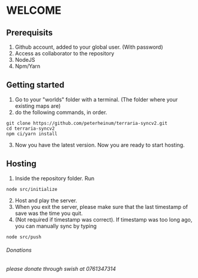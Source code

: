 # WELCOME

## Prerequisits
1. Github account, added to your global user. (With password)
2. Access as collaborator to the repository
3. NodeJS
4. Npm/Yarn

## Getting started
1. Go to your "worlds" folder with a terminal. (The folder where your existing maps are)
2. do the following commands, in order.  
```
git clone https://github.com/peterheinum/terraria-syncv2.git
cd terraria-syncv2
npm ci/yarn install
``` 
3. Now you have the latest version. Now you are ready to start hosting. 

## Hosting
1. Inside the repository folder. Run 
```
node src/initialize
``` 
2. Host and play the server.
3. When you exit the server, please make sure that the last timestamp of save was the time you quit. 
4. (Not required if timestamp was correct). If timestamp was too long ago, you can manually sync by typing 
```
node src/push
```

###### Donations
*please donate through swish at 0761347314*